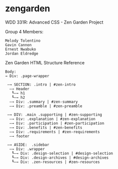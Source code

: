 # zengarden
WDD 331R: Advanced CSS - Zen Garden Project

<!--List of Team Members -->
Group 4 Members:
```
Melody Tolentino
Gavin Cannon
Ernest Nwabuko
Jordan Eldredge
```

<!--The following text is meant as a quick guide for the Zen Garden HTML layout-->
Zen Garden HTML Structure Reference
```
Body:
→‎ Div: .page-wrapper

‎ ‒→ SECTION: .intro | #zen-intro
‎ ‎ ‒→ Header
‎ ‎ ‎ ┖‒→ h1
‎ ‎ ‎ ┖‒→ h2
‎  ‒→ Div: .summary | #zen-summary
‎‎  ‒→ Div: .preamble | #zen-preamble

‎ ‒→ DIV: .main .supporting | #zen-supporting
‎  ‒→ Div: .explanation | #zen-explanation
‎ ‎ ‒→ Div: .participation | #zen-participation
‎ ‎ ‒→ Div: .benefits | #zen-benefits
‎ ‎ ‒→ Div: .requirements | #zen-requirements
‎ ‎ ‒→ footer

‎ ‒→ ASIDE:  .sidebar
‎ ‎ ‒→ Div: .wrapper
‎ ‎ ‎ ┖‒→ Div: .design-selection | #design-selection
‎ ‎ ‎ ┖‒→ Div: .design-archives | #design-archives
‎ ‎‎  ┖‒→ Div: .zen-resources | #zen-resources
```
